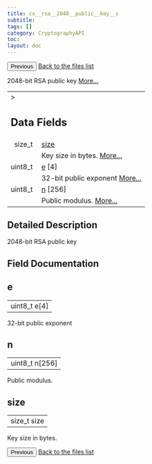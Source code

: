 ```yaml
---
title: cx__rsa__2048__public__key__s
subtitle:
tags: []
category: CryptographyAPI
toc:
layout: doc
---
```


<button class="uk-button uk-button-default uk-button-small uk-margin-medium-top" onclick="history.back()">Previous</button>
<a class="uk-button uk-button-default uk-button-small uk-margin-medium-top crypto-button" href="../../crypto-api/files">Back to the files list</a>


<p>2048-bit RSA public key  
 <a href="../cx__rsa__2048__public__key__s#details">More...</a></p>
<table class="memberdecls">
<tr class="heading"><td colspan="4">><h2 class="groupheader"><a name="pub-attribs"></a>
Data Fields</h2></td></tr>
<tr class="memitem:a854352f53b148adc24983a58a1866d66"><td class="memItemLeft" align="right" valign="top">size_t&#160;</td><td colspan="3" class="memItemRight" valign="bottom"><a class="el" href="../cx__rsa__2048__public__key__s#a854352f53b148adc24983a58a1866d66">size</a></td></tr>
<tr class="memdesc:a854352f53b148adc24983a58a1866d66"><td class="mdescLeft">&#160;</td><td colspan="3" class="mdescRight">Key size in bytes.  <a href="#a854352f53b148adc24983a58a1866d66">More...</a><br /></td></tr>
<tr class="memitem:ad90f590a0bcffdfe57f54124e27e5a17"><td class="memItemLeft" align="right" valign="top">uint8_t&#160;</td><td colspan="3" class="memItemRight" valign="bottom"><a class="el" href="../cx__rsa__2048__public__key__s#ad90f590a0bcffdfe57f54124e27e5a17">e</a> [4]</td></tr>
<tr class="memdesc:ad90f590a0bcffdfe57f54124e27e5a17"><td class="mdescLeft">&#160;</td><td colspan="3" class="mdescRight">32-bit public exponent  <a href="#ad90f590a0bcffdfe57f54124e27e5a17">More...</a><br /></td></tr>
<tr class="memitem:aa7edb1a6b1126d049f1cc9000b187a07"><td class="memItemLeft" align="right" valign="top">uint8_t&#160;</td><td colspan="3" class="memItemRight" valign="bottom"><a class="el" href="../cx__rsa__2048__public__key__s#aa7edb1a6b1126d049f1cc9000b187a07">n</a> [256]</td></tr>
<tr class="memdesc:aa7edb1a6b1126d049f1cc9000b187a07"><td class="mdescLeft">&#160;</td><td colspan="3" class="mdescRight">Public modulus.  <a href="#aa7edb1a6b1126d049f1cc9000b187a07">More...</a><br /></td></tr>
</table>
<a name="details" id="details"></a>

## Detailed Description

<div class="textblock"><p>2048-bit RSA public key </p>
</div><h2 class="groupheader">Field Documentation</h2>
<a id="ad90f590a0bcffdfe57f54124e27e5a17"></a>
<h2 class="memtitle">e</h2>

<div class="memitem">
<div class="memproto">
      <table class="memname">
        <tr>
          <td class="memname">uint8_t e[4]</td>
        </tr>
      </table>
</div><div class="memdoc">

<p>32-bit public exponent </p>

</div>
</div>
<a id="aa7edb1a6b1126d049f1cc9000b187a07"></a>
<h2 class="memtitle">n</h2>

<div class="memitem">
<div class="memproto">
      <table class="memname">
        <tr>
          <td class="memname">uint8_t n[256]</td>
        </tr>
      </table>
</div><div class="memdoc">

<p>Public modulus. </p>

</div>
</div>
<a id="a854352f53b148adc24983a58a1866d66"></a>
<h2 class="memtitle">size</h2>

<div class="memitem">
<div class="memproto">
      <table class="memname">
        <tr>
          <td class="memname">size_t size</td>
        </tr>
      </table>
</div><div class="memdoc">

<p>Key size in bytes. </p>

</div>
</div>
<button class="uk-button uk-button-default uk-button-small uk-margin-medium-top" onclick="history.back()">Previous</button>
<a class="uk-button uk-button-default uk-button-small uk-margin-medium-top crypto-button" href="../../crypto-api/files">Back to the files list</a>
